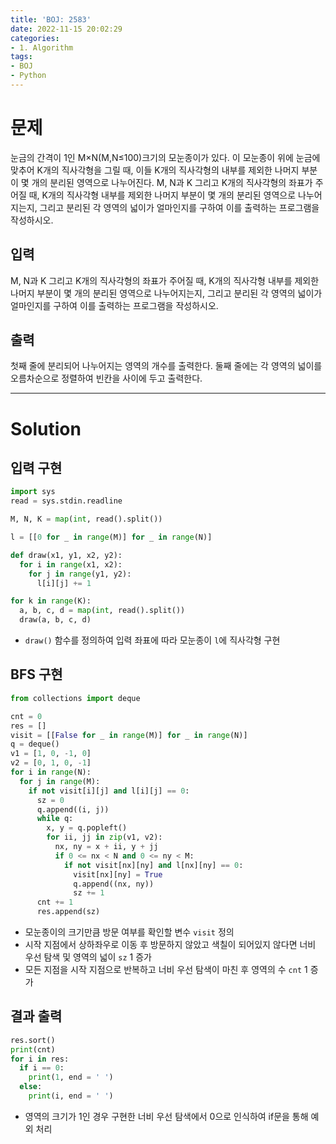 ```yaml
---
title: 'BOJ: 2583'
date: 2022-11-15 20:02:29
categories:
- 1. Algorithm
tags:
- BOJ
- Python
---
```

# 문제

눈금의 간격이 1인 M×N(M,N≤100)크기의 모눈종이가 있다. 이 모눈종이 위에 눈금에 맞추어 K개의 직사각형을 그릴 때, 이들 K개의 직사각형의 내부를 제외한 나머지 부분이 몇 개의 분리된 영역으로 나누어진다.
M, N과 K 그리고 K개의 직사각형의 좌표가 주어질 때, K개의 직사각형 내부를 제외한 나머지 부분이 몇 개의 분리된 영역으로 나누어지는지, 그리고 분리된 각 영역의 넓이가 얼마인지를 구하여 이를 출력하는 프로그램을 작성하시오.

## 입력

M, N과 K 그리고 K개의 직사각형의 좌표가 주어질 때, K개의 직사각형 내부를 제외한 나머지 부분이 몇 개의 분리된 영역으로 나누어지는지, 그리고 분리된 각 영역의 넓이가 얼마인지를 구하여 이를 출력하는 프로그램을 작성하시오.

## 출력

첫째 줄에 분리되어 나누어지는 영역의 개수를 출력한다. 둘째 줄에는 각 영역의 넓이를 오름차순으로 정렬하여 빈칸을 사이에 두고 출력한다.

<!-- More -->

***

# Solution

## 입력 구현

~~~python
import sys
read = sys.stdin.readline

M, N, K = map(int, read().split())

l = [[0 for _ in range(M)] for _ in range(N)]

def draw(x1, y1, x2, y2):
  for i in range(x1, x2):
    for j in range(y1, y2):
      l[i][j] += 1

for k in range(K):
  a, b, c, d = map(int, read().split())
  draw(a, b, c, d)
~~~

+ `draw()` 함수를 정의하여 입력 좌표에 따라 모눈종이 `l`에 직사각형 구현

## BFS 구현

~~~python
from collections import deque

cnt = 0
res = []
visit = [[False for _ in range(M)] for _ in range(N)]
q = deque()
v1 = [1, 0, -1, 0]
v2 = [0, 1, 0, -1]
for i in range(N):
  for j in range(M):
    if not visit[i][j] and l[i][j] == 0:
      sz = 0
      q.append((i, j))
      while q:
        x, y = q.popleft()
        for ii, jj in zip(v1, v2):
          nx, ny = x + ii, y + jj
          if 0 <= nx < N and 0 <= ny < M:
            if not visit[nx][ny] and l[nx][ny] == 0:
              visit[nx][ny] = True
              q.append((nx, ny))
              sz += 1
      cnt += 1
      res.append(sz)
~~~

+ 모눈종이의 크기만큼 방문 여부를 확인할 변수 `visit` 정의
+ 시작 지점에서 상하좌우로 이동 후 방문하지 않았고 색칠이 되어있지 않다면 너비 우선 탐색 및 영역의 넓이 `sz` 1 증가
+ 모든 지점을 시작 지점으로 반복하고 너비 우선 탐색이 마친 후 영역의 수 `cnt` 1 증가

## 결과 출력

~~~python
res.sort()
print(cnt)
for i in res:
  if i == 0:
    print(1, end = ' ')
  else:
    print(i, end = ' ')
~~~

+ 영역의 크기가 1인 경우 구현한 너비 우선 탐색에서 0으로 인식하여 if문을 통해 예외 처리